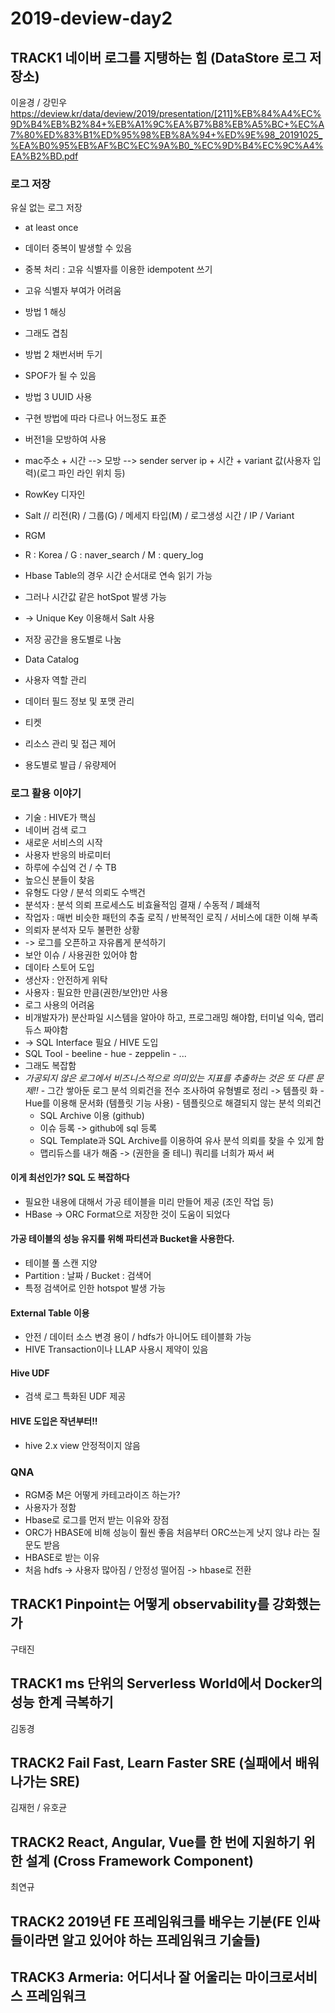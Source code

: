 # 2019-deview-day2

## TRACK1 네이버 로그를 지탱하는 힘 (DataStore 로그 저장소)
이윤경 / 강민우
https://deview.kr/data/deview/2019/presentation/[211]%EB%84%A4%EC%9D%B4%EB%B2%84+%EB%A1%9C%EA%B7%B8%EB%A5%BC+%EC%A7%80%ED%83%B1%ED%95%98%EB%8A%94+%ED%9E%98_20191025_%EA%B0%95%EB%AF%BC%EC%9A%B0_%EC%9D%B4%EC%9C%A4%EA%B2%BD.pdf

### 로그 저장 
유실 없는 로그 저장 
- at least once
- 데이터 중복이 발생할 수 있음
- 중복 처리 : 고유 식별자를 이용한 idempotent 쓰기
- 고유 식별자 부여가 어려움
 - 방법 1 해싱
  - 그래도 겹침
 - 방법 2 채번서버 두기
  - SPOF가 될 수 있음
 - 방법 3 UUID 사용
  - 구현 방법에 따라 다르나 어느정도 표준
  - 버전1을 모방하여 사용
   - mac주소 + 시간 --> 모방 --> sender server ip + 시간 + variant 값(사용자 입력)(로그 파인 라인 위치 등)

- RowKey 디자인
 - Salt // 리전(R) / 그룹(G) / 메세지 타입(M) / 로그생성 시간 / IP / Variant
 - RGM
  - R : Korea / G : naver_search / M : query_log
 - Hbase Table의 경우 시간 순서대로 연속 읽기 가능
 - 그러나 시간값 같은 hotSpot 발생 가능
 - -> Unique Key 이용해서 Salt 사용
 - 저장 공간을 용도별로 나눔

 - Data Catalog
  - 사용자 역할 관리 
  - 데이터 필드 정보 및 포맷 관리
 - 티켓
  - 리소스 관리 및 접근 제어
  - 용도별로 발급 / 유량제어

### 로그 활용 이야기
- 기술 : HIVE가 핵심
- 네이버 검색 로그
 - 새로운 서비스의 시작
 - 사용자 반응의 바로미터
 - 하루에 수십억 건 / 수 TB
 - 높으신 분들이 찾음
  - 유형도 다양 / 분석 의뢰도 수백건
  - 분석자 : 분석 의뢰 프로세스도 비효율적임 결재 / 수동적 / 폐쇄적
  - 작업자 : 매번 비슷한 패턴의 추출 로직 / 반복적인 로직 / 서비스에 대한 이해 부족
  - 의뢰자 분석자 모두 불편한 상황
  - -> 로그를 오픈하고 자유롭게 분석하기
   - 보안 이슈 / 사용권한 있어야 함
   - 데이타 스토어 도입
   - 생산자 : 안전하게 위탁
   - 사용자 : 필요한 만큼(권한/보안)만 사용
  - 로그 사용의 어려움
   - 비개발자가) 분산파일 시스템을 알아야 하고, 프로그래밍 해야함, 터미널 익숙, 맵리듀스 짜야함
   - -> SQL Interface 필요 / HIVE 도입
   - SQL Tool
    - beeline
    - hue
    - zeppelin
    - ...
   - 그래도 복잡함
   - *가공되지 않은 로그에서 비즈니스적으로 의미있는 지표를 추출하는 것은 또 다른 문제!!*
    - 그간 쌓아둔 로그 분석 의뢰건을 전수 조사하여 유형별로 정리 -> 템플릿 화
    - Hue를 이용해 문서화 (템플릿 기능 사용)
    - 템플릿으로 해결되지 않는 분석 의뢰건
     - SQL Archive 이용 (github)
     - 이슈 등록 -> github에 sql 등록
     - SQL Template과 SQL Archive를 이용하여 유사 분석 의뢰를 찾을 수 있게 함
     - 맵리듀스를 내가 해줌 -> (권한을 줄 테니) 쿼리를 너희가 짜서 써
#### 이게 최선인가? SQL 도 복잡하다
- 필요한 내용에 대해서 가공 테이블을 미리 만들어 제공 (조인 작업 등)
- HBase -> ORC Format으로 저장한 것이 도움이 되었다

#### 가공 테이블의 성능 유지를 위해 파티션과 Bucket을 사용한다.
- 테이블 풀 스캔 지양 
- Partition : 날짜 / Bucket : 검색어
- 특정 검색어로 인한 hotspot 발생 가능
#### External Table 이용
- 안전 / 데이터 소스 변경 용이 / hdfs가 아니어도 테이블화 가능
- HIVE Transaction이나 LLAP 사용시 제약이 있음
#### Hive UDF
 - 검색 로그 특화된 UDF 제공

#### HIVE 도입은 작년부터!!
- hive 2.x view 안정적이지 않음

### QNA
- RGM중 M은 어떻게 카테고라이즈 하는가?
 - 사용자가 정함
- Hbase로 로그를 먼저 받는 이유와 장점
 - ORC가 HBASE에 비해 성능이 훨씬 좋음 처음부터 ORC쓰는게 낫지 않냐 라는 질문도 받음
 - HBASE로 받는 이유
  - 처음 hdfs -> 사용자 많아짐 / 안정성 떨어짐 -> hbase로 전환


## TRACK1 Pinpoint는 어떻게 observability를 강화했는가
구태진


## TRACK1 ms 단위의 Serverless World에서 Docker의 성능 한계 극복하기
김동경
## TRACK2 Fail Fast, Learn Faster SRE (실패에서 배워나가는 SRE)
김재헌 / 유호균



## TRACK2 React, Angular, Vue를 한 번에 지원하기 위한 설계 (Cross Framework Component)
최연규

## TRACK2 2019년 FE 프레임워크를 배우는 기분(FE 인싸들이라면 알고 있어야 하는 프레임워크 기술들)


## TRACK3 Armeria: 어디서나 잘 어울리는 마이크로서비스 프레임워크